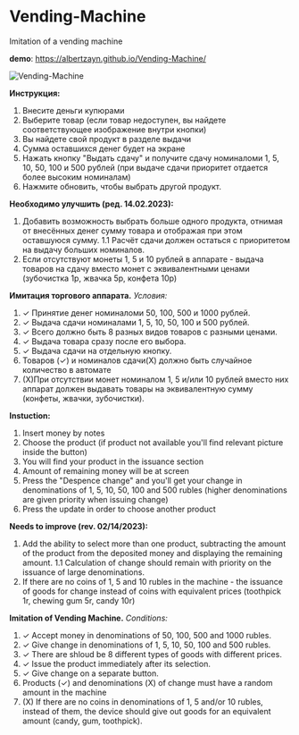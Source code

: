 # Vending-Machine
Imitation of a vending machine

**demo**: 
https://albertzayn.github.io/Vending-Machine/

![Vending-Machine](https://user-images.githubusercontent.com/108021063/219422487-2b119925-6c78-4032-a175-178115ffafa1.png)

**Инструкция:**
1. Внесите деньги купюрами
2. Выберите товар (если товар недоступен, вы найдете соответствующее изображение внутри кнопки)
3. Вы найдете свой продукт в разделе выдачи
4. Сумма оставшихся денег будет на экране
5. Нажать кнопку "Выдать сдачу" и получите сдачу номиналоми 1, 5, 10, 50, 100 и 500 рублей (при выдаче сдачи приоритет отдается более высоким номиналам)
6. Нажмите обновить, чтобы выбрать другой продукт.

**Необходимо улучшить (ред. 14.02.2023):**
1. Добавить возможность выбрать больше одного продукта, отнимая от внесённых денег сумму товара и отображая при этом оставшуюся сумму.
1.1 Расчёт сдачи должен остаться с приоритетом на выдачу больших номиналов.
2. Если отсутствуют монеты 1, 5 и 10 рублей в аппарате - выдача товаров на сдачу вместо монет с эквивалентными ценами (зубочистка 1р, жвачка 5р, конфета 10р)

**Имитация торгового аппарата.** 
_Условия:_

1) ✓ Принятие денег номиналоми 50, 100, 500 и 1000 рублей.
2) ✓ Выдача сдачи номиналами 1, 5, 10, 50, 100 и 500 рублей.
3) ✓ Всего должно быть 8 разных видов товаров с разными ценами.
5) ✓ Выдача товара сразу после его выбора.
6) ✓ Выдача сдачи на отдельную кнопку.
7) Товаров (✓) и номиналов сдачи(Х) должно быть случайное количество в автомате
8) (Х)При отсутствии монет номиналом 1, 5 и/или 10 рублей вместо них
аппарат должен выдавать товары на эквивалентную сумму (конфеты, жвачки, зубочистки).

**Instuction:**
1. Insert money by notes
2. Choose the product (if product not available you'll find relevant picture inside the button)
3. You will find your product in the issuance section
4. Amount of remaining money will be at screen
5. Press the "Despence change" and you'll get your change in denominations of 1, 5, 10, 50, 100 and 500 rubles (higher denominations are given priority when issuing change)
6. Press the update in order to choose another product

**Needs to improve (rev. 02/14/2023):**

1. Add the ability to select more than one product, subtracting the amount of the product from the deposited money and displaying the remaining amount. 
1.1 Calculation of change should remain with priority on the issuance of large denominations.
2. If there are no coins of 1, 5 and 10 rubles in the machine - the issuance of goods for change instead of coins with equivalent prices (toothpick 1r, chewing gum 5r, candy 10r)

**Imitation of Vending Machine.**
_Conditions:_

1) ✓ Accept money in denominations of 50, 100, 500 and 1000 rubles. 
2) ✓ Give change in denominations of 1, 5, 10, 50, 100 and 500 rubles. 
3) ✓ There are shloud be 8 different types of goods with different prices. 
5) ✓ Issue the product immediately after its selection. 
6) ✓ Give change on a separate button. 
7) Products (✓) and denominations (Х) of change must have a random amount in the machine
8) (Х) If there are no coins in denominations of 1, 5 and/or 10 rubles, instead of them, 
the device should give out goods for an equivalent amount (candy, gum, toothpick).

